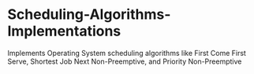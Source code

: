 # Scheduling-Algorithms-Implementations
Implements Operating System scheduling algorithms like First Come First Serve, Shortest Job Next Non-Preemptive,  and Priority Non-Preemptive
